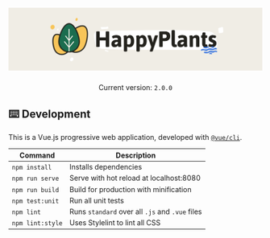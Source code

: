 <h1 align="center">
  <img src="../../resources/logo-readme.png" alt="HappyPlants 🌵🌱" />
</h1>

<p align="center">
  Current version: <code>2.0.0</code>
</p>


## ⌨️ Development

This is a Vue.js progressive web application, developed with [`@vue/cli`](https://github.com/vuejs/vue-cli).

| Command | Description |
| ------- | ----------- |
| `npm install` | Installs dependencies |
| `npm run serve` | Serve with hot reload at localhost:8080 |
| `npm run build` | Build for production with minification |
| `npm test:unit` | Run all unit tests |
| `npm lint` | Runs `standard` over all `.js` and `.vue` files |
| `npm lint:style` | Uses Stylelint to lint all CSS |
